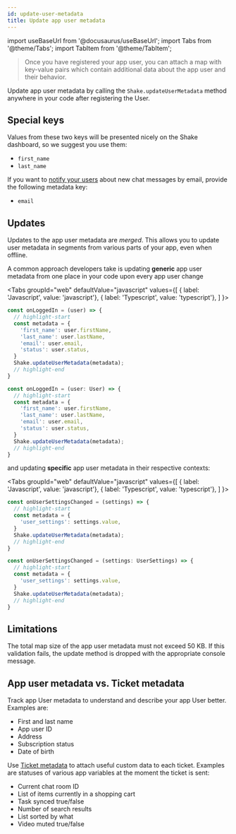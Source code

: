 ```yaml
---
id: update-user-metadata
title: Update app user metadata
---
```

import useBaseUrl from '@docusaurus/useBaseUrl';
import Tabs from '@theme/Tabs';
import TabItem from '@theme/TabItem';

>Once you have registered your app user, you can attach a map with key-value pairs which contain
additional data about the app user and their behavior.

Update app user metadata by calling the `Shake.updateUserMetadata` method anywhere in your code
after registering the User.

## Special keys

Values from these two keys will be presented nicely on the Shake dashboard, so we suggest you use them:
* `first_name`
* `last_name`

If you want to [notify your users](/web/users/chat#notifications) about new chat messages by email, provide the following metadata key:
* `email`

## Updates

Updates to the app user metadata are _merged_.
This allows you to update
user metadata in segments from various parts of your app, even when offline.

A common approach developers take is updating **generic** app user metadata from one place in your code upon every app user change

<Tabs
groupId="web"
defaultValue="javascript"
values={[
{ label: 'Javascript', value: 'javascript'},
{ label: 'Typescript', value: 'typescript'},
]
}>

<TabItem value="javascript">

```javascript title="login.js"
const onLoggedIn = (user) => {
  // highlight-start
  const metadata = {
    'first_name': user.firstName,
    'last_name': user.lastName,
    'email': user.email,
    'status': user.status,
  }
  Shake.updateUserMetadata(metadata);
  // highlight-end
}
```

</TabItem>

<TabItem value="typescript">

```typescript title="login.ts"
const onLoggedIn = (user: User) => {
  // highlight-start
  const metadata = {
    'first_name': user.firstName,
    'last_name': user.lastName,
    'email': user.email,
    'status': user.status,
  }
  Shake.updateUserMetadata(metadata);
  // highlight-end
}
```

</TabItem>
</Tabs>

and updating **specific** app user metadata in their respective contexts:

<Tabs
groupId="web"
defaultValue="javascript"
values={[
{ label: 'Javascript', value: 'javascript'},
{ label: 'Typescript', value: 'typescript'},
]
}>

<TabItem value="javascript">

```javascript title="settings.js"
const onUserSettingsChanged = (settings) => {
  // highlight-start
  const metadata = {
    'user_settings': settings.value,
  }
  Shake.updateUserMetadata(metadata);
  // highlight-end
}
```

</TabItem>

<TabItem value="typescript">

```typescript title="settings.ts"
const onUserSettingsChanged = (settings: UserSettings) => {
  // highlight-start
  const metadata = {
    'user_settings': settings.value,
  }
  Shake.updateUserMetadata(metadata);
  // highlight-end
}
```

</TabItem>
</Tabs>

## Limitations

The total map size of the app user metadata must not exceed 50 KB.
If this validation fails, the update method is dropped with the appropriate console message.

## App user metadata vs. Ticket metadata

Track app User metadata to understand and describe your app User better. Examples are:

* First and last name
* App user ID
* Address
* Subscription status
* Date of birth

Use [Ticket metadata](/web/configuration-and-data/ticket-metadata) to attach useful custom data to each ticket. Examples are statuses of various app variables at the moment the ticket is sent:

* Current chat room ID
* List of items currently in a shopping cart
* Task synced true/false
* Number of search results
* List sorted by what
* Video muted true/false
